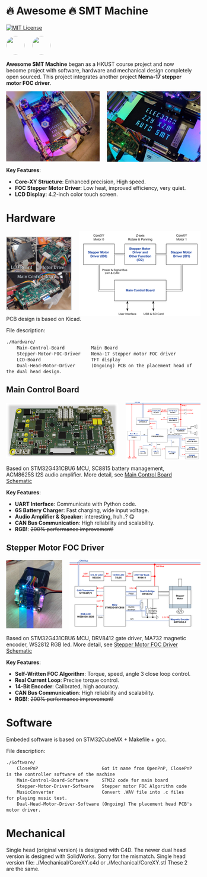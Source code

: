 # :fire: Awesome :fire: SMT Machine

[![MIT License](https://img.shields.io/badge/license-MIT-blue.svg?style=flat)](http://choosealicense.com/licenses/mit/)

<div style="display: flex; justify-content: left; align-items: center; gap: 20px;">
    <a href="https://github.com/baoqi-zhong">
        <img src="https://avatars.githubusercontent.com/u/66853126?v=4" width="50" height="50" style="border-radius: 50%;">
    </a>
    <a href="https://github.com/ZimingXian">
        <img src="https://avatars.githubusercontent.com/u/51425827?v=4" width="50" height="50" style="border-radius: 50%;">
    </a>
</div>

**Awesome SMT Machine** began as a HKUST course project and now become project with software, hardware and mechanical design completely open sourced. This project integrates another project **Nema-17 stepper motor FOC driver**.

<div style="display: flex; justify-content: left; align-items: center; gap: 20px;">
    <img align="left" alt="img" src="./Docs/Image/1.jpg" width="50%" height="100%" />
    <img align="right" alt="img" src="./Docs/Image/8.jpg" width="50%" height="100%" />
</div>

**Key Features**:
- **Core-XY Structure**: Enhanced precision, High speed.
- **FOC Stepper Motor Driver**: Low heat, improved efficiency, very quiet.
- **LCD Display**: 4.2-inch color touch screen.


# Hardware
<div style="display: flex; justify-content: left; align-items: center; gap: 20px;">
    <img align="left" alt="img" src="./Docs/Image/2.jpg" width="35%" height="100%" />
    <img align="right" alt="img" src="./Docs/Image/7.png" width="65%" height="100%" />
</div>
PCB design is based on Kicad.

File description:
```
./Hardware/
    Main-Control-Board          Main Board
    Stepper-Motor-FOC-Driver    Nema-17 stepper motor FOC driver
    LCD-Board                   TFT display
    Dual-Head-Motor-Driver      (Ongoing) PCB on the placement head of the dual head design.
```

## Main Control Board
<div style="display: flex; justify-content: left; align-items: center; gap: 20px;">
    <img align="left" alt="img" src="./Docs/Image/3.png" width="60%" height="100%" />
    <img align="right" alt="img" src="./Docs/Image/5.png" width="40%" height="100%" />
</div>


Based on STM32G431CBU6 MCU, SC8815 battery management, ACM8625S I2S audio amplifier. More detail, see [Main Control Board Schematic](./Hardware/Main-Control-Board/Main-Control-Board-Schematic.pdf)

**Key Features**:
- **UART Interface**: Communicate with Python code.
- **6S Battery Charger**: Fast charging, wide input voltage.
- **Audio Amplifier & Speaker**: interesting, huh..? :yum:
- **CAN Bus Communication**: High reliability and scalability.
- **RGB!**: ~~200% performance improvement!~~

## Stepper Motor FOC Driver
<div style="display: flex; justify-content: left; align-items: center; gap: 20px;">
    <img align="left" alt="img" src="./Docs/Image/4.png" width="30%" height="auto" />
    <img align="right" alt="img" src="./Docs/Image/6.png" width="70%" height="100%" />
</div>

Based on STM32G431CBU6 MCU, DRV8412 gate driver, MA732 magnetic encoder, WS2812 RGB led. More detail, see [Stepper Motor FOC Driver Schematic](./Hardware/Stepper-Motor-FOC-Driver/Stepper-Motor-FOC-Driver-Schematic.pdf)

**Key Features**:
- **Self-Written FOC Algorithm**: Torque, speed, angle 3 close loop control.
- **Real Current Loop**: Precise torque control.
- **14-Bit Encoder**: Calibrated, high accuracy.
- **CAN Bus Communication**: High reliability and scalability.
- **RGB!**: ~~200% performance improvement!~~

# Software
Embeded software is based on STM32CubeMX + Makefile + gcc.

File description:
```
./Software/
    ClosePnP                        Got it name from OpenPnP, ClosePnP is the controller software of the machine
    Main-Control-Board-Software     STM32 code for main board
    Stepper-Motor-Driver-Software   Stepper motor FOC Algorithm code
    MusicConverter                  Convert .WAV file into .c files for playing music test.
    Dual-Head-Motor-Driver-Software (Ongoing) The placement head PCB's motor driver.
```

# Mechanical
Single head (original version) is designed with C4D. The newer dual head version is designed with SolidWorks. Sorry for the mismatch.
Single head version file: ./Mechanical/CoreXY.c4d or ./Mechanical/CoreXY.stl These 2 are the same.

